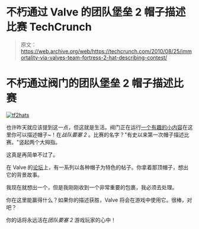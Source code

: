# 不朽通过 Valve 的团队堡垒 2 帽子描述比赛 TechCrunch

> 原文：<https://web.archive.org/web/https://techcrunch.com/2010/08/25/immortality-via-valves-team-fortress-2-hat-describing-contest/>

# 不朽通过阀门的团队堡垒 2 帽子描述比赛

[![](img/dcff0c7e5084e3181fd05da5d82900b0.png "tf2hats")](https://web.archive.org/web/20221207102241/http://www.crunchgear.com/2010/08/25/immortality-via-valves-team-fortress-2-hat-describing-contest/tf2hats/)

也许昨天就应该提到这一点，但这就是生活。阀门正在运行[一个有趣的小内容](https://web.archive.org/web/20221207102241/http://www.teamfortress.com/post.php?id=4245)在这里你可以描述帽子~！在*战队要塞 2* 。比赛的名字？"有史以来第一次帽子描述比赛。"竖起两个大拇指。

这真是再简单不过了。

在 Valve 的[论坛](https://web.archive.org/web/20221207102241/http://forums.steampowered.com/forums/forumdisplay.php?f=960)上，有一系列以各种帽子为特色的帖子。你拿着那顶帽子，想出它的背景故事。

我现在就想出一个，但是我刚刚收到一个非常重要的包裹，我必须去处理。

你在这里能赢得什么？如果你的描述获胜，Valve 将会在游戏中使用它。很棒，对吧？

你的话将永远活在*团队要塞 2* 游戏玩家的心中！